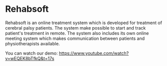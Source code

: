 # Rehabsoft
Rehabsoft is an online treatment system which is developed for treatment of cerebral palsy patients. The system make possible to start and track patient's treatment in remote. 
The system also includes its own online meeting system which makes communication between patients and physiotherapists available.

You can watch our demo:
https://www.youtube.com/watch?v=wEQEK8bTfkQ&t=17s
